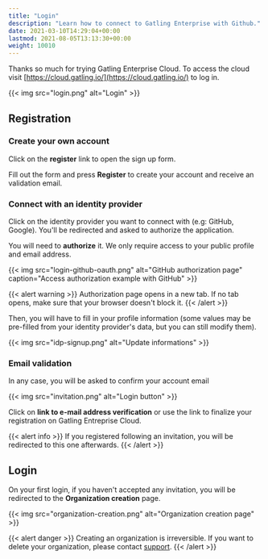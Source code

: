 ```yaml
---
title: "Login"
description: "Learn how to connect to Gatling Enterprise with Github."
date: 2021-03-10T14:29:04+00:00
lastmod: 2021-08-05T13:13:30+00:00
weight: 10010
---
```


Thanks so much for trying Gatling Enterprise Cloud. To access the cloud visit [https://cloud.gatling.io/](https://cloud.gatling.io/) to log in.

{{< img src="login.png" alt="Login" >}}

## Registration 

### Create your own account

Click on the **register** link to open the sign up form.

Fill out the form and press **Register** to create your account and receive an validation email.

### Connect with an identity provider

Click on the identity provider you want to connect with (e.g: GitHub, Google).
You'll be redirected and asked to authorize the application.

You will need to **authorize** it. We only require access to your public profile and email address.

{{< img src="login-github-oauth.png" alt="GitHub authorization page" caption="Access authorization example with GitHub" >}}

{{< alert warning >}}
Authorization page opens in a new tab. If no tab opens, make sure that your browser doesn't block it.
{{< /alert >}}

Then, you will have to fill in your profile information (some values may be pre-filled from your identity provider's data, but you can still modify them).

{{< img src="idp-signup.png" alt="Update informations"  >}}

### Email validation

In any case, you will be asked to confirm your account email

{{< img src="invitation.png" alt="Login button" >}}

Click on **link to e-mail address verification** or use the link to finalize your registration on Gatling Entreprise Cloud.

{{< alert info >}}
If you registered following an invitation, you will be redirected to this one afterwards.
{{< /alert >}}

## Login

On your first login, if you haven't accepted any invitation, you will be redirected to the **Organization creation** page.

{{< img src="organization-creation.png" alt="Organization creation page" >}}

{{< alert danger >}}
Creating an organization is irreversible. If you want to delete your organization, please contact [support](https://gatlingcorp.atlassian.net/servicedesk/customer/portal/8).
{{< /alert >}}
